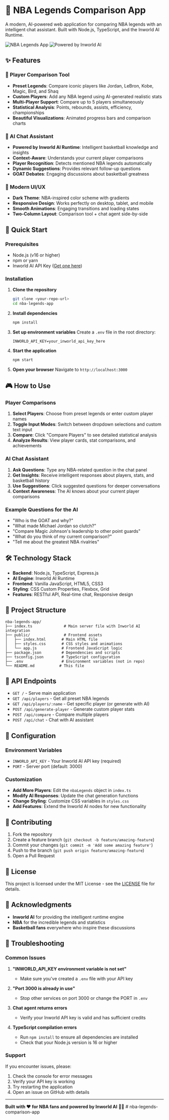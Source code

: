 # 🏀 NBA Legends Comparison App

A modern, AI-powered web application for comparing NBA legends with an intelligent chat assistant. Built with Node.js, TypeScript, and the Inworld AI Runtime.

![NBA Legends App](https://img.shields.io/badge/NBA-Legends-orange?style=for-the-badge)
![Powered by Inworld AI](https://img.shields.io/badge/Powered%20by-Inworld%20AI-blue?style=for-the-badge)

## ✨ Features

### 🎯 Player Comparison Tool
- **Preset Legends**: Compare iconic players like Jordan, LeBron, Kobe, Magic, Bird, and Shaq
- **Custom Players**: Add any NBA legend using AI-generated realistic stats
- **Multi-Player Support**: Compare up to 5 players simultaneously
- **Statistical Analysis**: Points, rebounds, assists, efficiency, championships
- **Beautiful Visualizations**: Animated progress bars and comparison charts

### 🤖 AI Chat Assistant
- **Powered by Inworld AI Runtime**: Intelligent basketball knowledge and insights
- **Context-Aware**: Understands your current player comparisons
- **Player Recognition**: Detects mentioned NBA legends automatically
- **Dynamic Suggestions**: Provides relevant follow-up questions
- **GOAT Debates**: Engaging discussions about basketball greatness

### 🎨 Modern UI/UX
- **Dark Theme**: NBA-inspired color scheme with gradients
- **Responsive Design**: Works perfectly on desktop, tablet, and mobile
- **Smooth Animations**: Engaging transitions and loading states
- **Two-Column Layout**: Comparison tool + chat agent side-by-side

## 🚀 Quick Start

### Prerequisites
- Node.js (v16 or higher)
- npm or yarn
- Inworld AI API Key ([Get one here](https://platform.inworld.ai/))

### Installation

1. **Clone the repository**
   ```bash
   git clone <your-repo-url>
   cd nba-legends-app
   ```

2. **Install dependencies**
   ```bash
   npm install
   ```

3. **Set up environment variables**
   Create a `.env` file in the root directory:
   ```env
   INWORLD_API_KEY=your_inworld_api_key_here
   ```

4. **Start the application**
   ```bash
   npm start
   ```

5. **Open your browser**
   Navigate to `http://localhost:3000`

## 🎮 How to Use

### Player Comparisons
1. **Select Players**: Choose from preset legends or enter custom player names
2. **Toggle Input Modes**: Switch between dropdown selections and custom text input
3. **Compare**: Click "Compare Players" to see detailed statistical analysis
4. **Analyze Results**: View player cards, stat comparisons, and achievements

### AI Chat Assistant
1. **Ask Questions**: Type any NBA-related question in the chat panel
2. **Get Insights**: Receive intelligent responses about players, stats, and basketball history
3. **Use Suggestions**: Click suggested questions for deeper conversations
4. **Context Awareness**: The AI knows about your current player comparisons

### Example Questions for the AI
- "Who is the GOAT and why?"
- "What made Michael Jordan so clutch?"
- "Compare Magic Johnson's leadership to other point guards"
- "What do you think of my current comparison?"
- "Tell me about the greatest NBA rivalries"

## 🛠️ Technology Stack

- **Backend**: Node.js, TypeScript, Express.js
- **AI Engine**: Inworld AI Runtime
- **Frontend**: Vanilla JavaScript, HTML5, CSS3
- **Styling**: CSS Custom Properties, Flexbox, Grid
- **Features**: RESTful API, Real-time chat, Responsive design

## 📁 Project Structure

```
nba-legends-app/
├── index.ts              # Main server file with Inworld AI integration
├── public/               # Frontend assets
│   ├── index.html       # Main HTML file
│   ├── styles.css       # CSS styles and animations
│   └── app.js           # Frontend JavaScript logic
├── package.json         # Dependencies and scripts
├── tsconfig.json        # TypeScript configuration
├── .env                 # Environment variables (not in repo)
└── README.md           # This file
```

## 🎯 API Endpoints

- `GET /` - Serve main application
- `GET /api/players` - Get all preset NBA legends
- `GET /api/players/:name` - Get specific player (or generate with AI)
- `POST /api/generate-player` - Generate custom player stats
- `POST /api/compare` - Compare multiple players
- `POST /api/chat` - Chat with AI assistant

## 🔧 Configuration

### Environment Variables
- `INWORLD_API_KEY` - Your Inworld AI API key (required)
- `PORT` - Server port (default: 3000)

### Customization
- **Add More Players**: Edit the `nbaLegends` object in `index.ts`
- **Modify AI Responses**: Update the chat generation functions
- **Change Styling**: Customize CSS variables in `styles.css`
- **Add Features**: Extend the Inworld AI nodes for new functionality

## 🤝 Contributing

1. Fork the repository
2. Create a feature branch (`git checkout -b feature/amazing-feature`)
3. Commit your changes (`git commit -m 'Add some amazing feature'`)
4. Push to the branch (`git push origin feature/amazing-feature`)
5. Open a Pull Request

## 📄 License

This project is licensed under the MIT License - see the [LICENSE](LICENSE) file for details.

## 🙏 Acknowledgments

- **Inworld AI** for providing the intelligent runtime engine
- **NBA** for the incredible legends and statistics
- **Basketball fans** everywhere who inspire these discussions

## 🐛 Troubleshooting

### Common Issues

1. **"INWORLD_API_KEY environment variable is not set"**
   - Make sure you've created a `.env` file with your API key

2. **"Port 3000 is already in use"**
   - Stop other services on port 3000 or change the PORT in `.env`

3. **Chat agent returns errors**
   - Verify your Inworld API key is valid and has sufficient credits

4. **TypeScript compilation errors**
   - Run `npm install` to ensure all dependencies are installed
   - Check that your Node.js version is 16 or higher

### Support
If you encounter issues, please:
1. Check the console for error messages
2. Verify your API key is working
3. Try restarting the application
4. Open an issue on GitHub with details

---

**Built with ❤️ for NBA fans and powered by Inworld AI** 🏀🤖
#   n b a - l e g e n d s - c o m p a r i s o n - a p p  
 